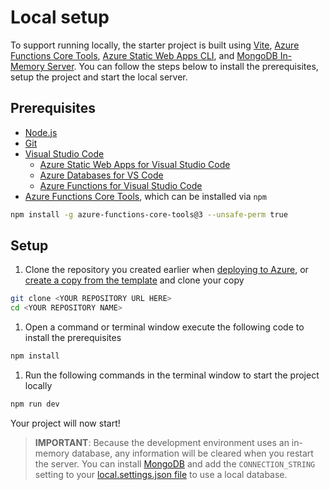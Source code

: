 # Local setup

To support running locally, the starter project is built using [Vite](https://vitejs.dev/), [Azure Functions Core Tools](https://www.npmjs.com/package/azure-functions-core-tools), [Azure Static Web Apps CLI](https://github.com/Azure/static-web-apps-cli), and [MongoDB In-Memory Server](https://github.com/nodkz/mongodb-memory-server). You can follow the steps below to install the prerequisites, setup the project and start the local server.

## Prerequisites

- [Node.js](https://nodejs.org/en/)
- [Git](https://git-scm.com/)
- [Visual Studio Code](https://code.visualstudio.com?WT.mc_id=academic-45074-chrhar)
  - [Azure Static Web Apps for Visual Studio Code](https://marketplace.visualstudio.com/items?itemName=ms-azuretools.vscode-azurestaticwebapps&WT.mc_id=academic-45074-chrhar)
  - [Azure Databases for VS Code](https://marketplace.visualstudio.com/items?itemName=ms-azuretools.vscode-cosmosdb&WT.mc_id=academic-45074-chrhar)
  - [Azure Functions for Visual Studio Code](https://marketplace.visualstudio.com/items?itemName=ms-azuretools.vscode-azurefunctions&WT.mc_id=academic-45074-chrhar)
- [Azure Functions Core Tools](https://www.npmjs.com/package/azure-functions-core-tools), which can be installed via `npm`

```bash
npm install -g azure-functions-core-tools@3 --unsafe-perm true
```

## Setup

1. Clone the repository you created earlier when [deploying to Azure](https://docs.microsoft.com/azure/static-web-apps/add-mongoose?WT.mc_id=academic-45074-chrhar), or [create a copy from the template](https://github.com/login?return_to=/staticwebdev/mongoose-starter/generate) and clone your copy

  ```bash
  git clone <YOUR REPOSITORY URL HERE>
  cd <YOUR REPOSITORY NAME>
  ```

1. Open a command or terminal window execute the following code to install the prerequisites

  ```bash
  npm install
  ```

1. Run the following commands in the terminal window to start the project locally

  ```bash
  npm run dev
  ```

Your project will now start!

> **IMPORTANT**: Because the development environment uses an in-memory database, any information will be cleared when you restart the server. You can install [MongoDB](https://www.mongodb.com/try/download/community) and add the `CONNECTION_STRING` setting to your [local.settings.json file](https://docs.microsoft.com/en-us/azure/azure-functions/functions-run-local?tabs=v3%2Cwindows%2Cnode%2Cportal%2Cbash%2Ckeda&WT.mc_id=academic-45074-chrhar#local-settings) to use a local database.
